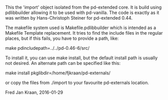 This the 'import' object isolated from the pd-extended core. It is build
using pdlibbuilder allowing it to be used with pd-vanilla. The code is 
exactly as it was written by Hans-Christoph Steiner for pd-extended 0.44.

The makefile system used is Makefile.pdlibbuilder which is intended as a 
Makefile Template replacement. It tries to find the include files in the 
regular places, but if this fails, you have to provide a path, like: 

make pdincludepath=../../pd-0.46-6/src/

To install it, you can use make install, but the default install path 
is usually not desired. An alternate path can be specified like this:

make install pkglibdir=/home/fjkraan/pd-externals/

or copy the files from ./import to your favourite pd-externals location.


Fred Jan Kraan, 2016-01-29



